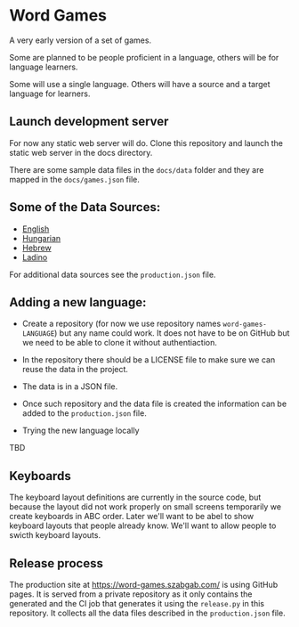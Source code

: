 # Word Games

A very early version of a set of games.

Some are planned to be people proficient in a language, others will be for language learners.

Some will use a single language. Others will have a source and a target language for learners.


## Launch development server

For now any static web server will do. Clone this repository and launch the static web server in the docs directory.

There are some sample data files in the `docs/data` folder and they are mapped in the `docs/games.json` file.

## Some of the Data Sources:

* [English](https://github.com/szabgab/word-games-english)
* [Hungarian]()
* [Hebrew]()
* [Ladino]()

For additional data sources see the `production.json` file.

## Adding a new language:

* Create a repository (for now we use repository names `word-games-LANGUAGE`) but any name could work. It does not have to be on GitHub but we need to be able to clone it without authentiaction.
* In the repository there should be a LICENSE file to make sure we can reuse the data in the project.
* The data is in a JSON file.
* Once such repository and the data file is created the information can be added to the `production.json` file.

* Trying the new language locally

TBD

## Keyboards

The keyboard layout definitions are currently in the source code, but because the layout did not work properly on small
screens temporarily we create keyboards in ABC order. Later we'll want to be abel to show keyboard layouts
that people already know. We'll want to allow people to swicth keyboard layouts.


## Release process

The production site at https://word-games.szabgab.com/ is using GitHub pages.
It is served from a private repository as it only contains the generated and the CI job that
generates it using the `release.py` in this repository. It collects all the data files described in
the `production.json` file.
